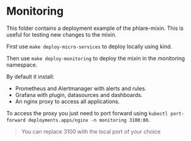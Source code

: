 # Monitoring

This folder contains a deployment example of the phlare-mixin.
This is useful for testing new changes to the mixin.

First use `make deploy-micro-services` to deploy locally using kind.

Then use `make deploy-monitoring` to deploy the mixin in the monitoring namespace.

By default it install:

- Prometheus and Alertmanager with alerts and rules.
- Grafana with plugin, datasources and dashboards.
- An nginx proxy to access all applications.

To access the proxy you just need to port forward using `kubectl port-forward deployments.apps/nginx -n monitoring 3100:80`.

> You can replace 3100 with the local port of your choice
